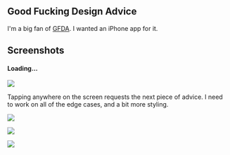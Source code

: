 ## Good Fucking Design Advice

I'm a big fan of [GFDA](goodfuckingdesignadvice.com). I wanted an iPhone app for it.

## Screenshots

#### Loading...

![](http://f.cl.ly/items/1X2T2n0N3x3y290g3H3X/Screen%20Shot%202013-05-13%20at%2012.32.26%20AM.png)

Tapping anywhere on the screen requests the next piece of advice. I need to work on all of the edge cases, and a bit more styling.

![](http://f.cl.ly/items/3u1c2t053I3R1N3z0j30/Screen%20Shot%202013-05-13%20at%2012.32.35%20AM.png)

![](http://f.cl.ly/items/143O1r3A2V062g1o3m42/Screen%20Shot%202013-05-13%20at%2012.32.30%20AM.png)

![](http://f.cl.ly/items/0W0V1J2w2d0a3K2q2D3r/Screen%20Shot%202013-05-13%20at%2012.32.28%20AM.png)

